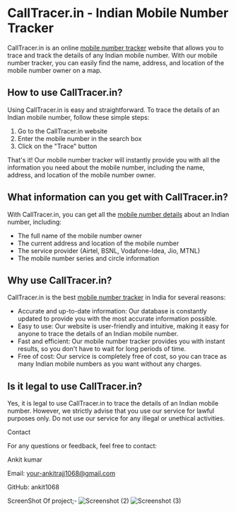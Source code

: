 # CallTracer.in - Indian Mobile Number Tracker

CallTracer.in is an online [mobile number tracker](https://calltracer.in/) website that allows you to trace and track the details of any Indian mobile number. With our mobile number tracker, you can easily find the name, address, and location of the mobile number owner on a map.

## How to use CallTracer.in?

Using CallTracer.in is easy and straightforward. To trace the details of an Indian mobile number, follow these simple steps:

1. Go to the CallTracer.in website
2. Enter the mobile number in the search box
3. Click on the "Trace" button

That's it! Our mobile number tracker will instantly provide you with all the information you need about the mobile number, including the name, address, and location of the mobile number owner.

## What information can you get with CallTracer.in?

With CallTracer.in, you can get all the [mobile number details](https://calltracer.in/) about an Indian number, including:

- The full name of the mobile number owner
- The current address and location of the mobile number
- The service provider (Airtel, BSNL, Vodafone-Idea, Jio, MTNL) 
- The mobile number series and circle information

## Why use CallTracer.in?

CallTracer.in is the best [mobile number tracker](https://calltracer.in/) in India for several reasons:

- Accurate and up-to-date information: Our database is constantly updated to provide you with the most accurate information possible.
- Easy to use: Our website is user-friendly and intuitive, making it easy for anyone to trace the details of an Indian mobile number.
- Fast and efficient: Our mobile number tracker provides you with instant results, so you don't have to wait for long periods of time.
- Free of cost: Our service is completely free of cost, so you can trace as many Indian mobile numbers as you want without any charges.

## Is it legal to use CallTracer.in?

Yes, it is legal to use CallTracer.in to trace the details of an Indian mobile number. However, we strictly advise that you use our service for lawful purposes only. Do not use our service for any illegal or unethical activities.

Contact

For any questions or feedback, feel free to contact:

Ankit kumar

Email: your-ankitrajj1068@gmail.com

GitHub: ankit1068

ScreenShot Of project;-
![Screenshot (2)](https://github.com/user-attachments/assets/e43b4f76-7d72-402b-9627-6384f297b6f5)
![Screenshot (3)](https://github.com/user-attachments/assets/91fbb11b-3b43-426c-b535-3ffabbfd5940)


